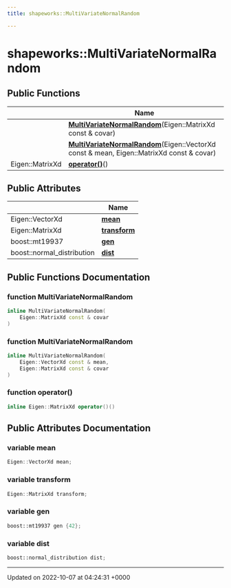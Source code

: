 ```yaml
---
title: shapeworks::MultiVariateNormalRandom

---
```


# shapeworks::MultiVariateNormalRandom





## Public Functions

|                | Name           |
| -------------- | -------------- |
| | **[MultiVariateNormalRandom](../Classes/structshapeworks_1_1MultiVariateNormalRandom.md#function-multivariatenormalrandom)**(Eigen::MatrixXd const & covar) |
| | **[MultiVariateNormalRandom](../Classes/structshapeworks_1_1MultiVariateNormalRandom.md#function-multivariatenormalrandom)**(Eigen::VectorXd const & mean, Eigen::MatrixXd const & covar) |
| Eigen::MatrixXd | **[operator()](../Classes/structshapeworks_1_1MultiVariateNormalRandom.md#function-operator())**() |

## Public Attributes

|                | Name           |
| -------------- | -------------- |
| Eigen::VectorXd | **[mean](../Classes/structshapeworks_1_1MultiVariateNormalRandom.md#variable-mean)**  |
| Eigen::MatrixXd | **[transform](../Classes/structshapeworks_1_1MultiVariateNormalRandom.md#variable-transform)**  |
| boost::mt19937 | **[gen](../Classes/structshapeworks_1_1MultiVariateNormalRandom.md#variable-gen)**  |
| boost::normal_distribution | **[dist](../Classes/structshapeworks_1_1MultiVariateNormalRandom.md#variable-dist)**  |

## Public Functions Documentation

### function MultiVariateNormalRandom

```cpp
inline MultiVariateNormalRandom(
    Eigen::MatrixXd const & covar
)
```


### function MultiVariateNormalRandom

```cpp
inline MultiVariateNormalRandom(
    Eigen::VectorXd const & mean,
    Eigen::MatrixXd const & covar
)
```


### function operator()

```cpp
inline Eigen::MatrixXd operator()()
```


## Public Attributes Documentation

### variable mean

```cpp
Eigen::VectorXd mean;
```


### variable transform

```cpp
Eigen::MatrixXd transform;
```


### variable gen

```cpp
boost::mt19937 gen {42};
```


### variable dist

```cpp
boost::normal_distribution dist;
```


-------------------------------

Updated on 2022-10-07 at 04:24:31 +0000
